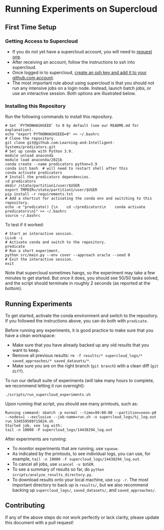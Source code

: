 # Running Experiments on Supercloud

## First Time Setup

### Getting Access to Supercloud

* If you do not yet have a supercloud account, you will need to [request one](https://supercloud.mit.edu/requesting-account). 
* After receiving an account, follow the instructions to ssh into supercloud.
* Once logged in to supercloud, [create an ssh key and add it to your github.com account](https://docs.github.com/en/authentication/connecting-to-github-with-ssh/generating-a-new-ssh-key-and-adding-it-to-the-ssh-agent).
* The most important rule about using supercloud is that you should not run any intensive jobs on a login node. Instead, launch batch jobs, or use an interactive session. Both options are illustrated below.

### Installing this Repository

Run the following commands to install this repository.

```
# Set `PYTHONHASHSEED` to 0 by default (see our README.md for explanation).
echo "export PYTHONHASHSEED=0" >> ~/.bashrc
# Clone the repository.
git clone git@github.com:Learning-and-Intelligent-Systems/predicators.git
# Set up conda with Python 3.9.
module unload anaconda
module load anaconda/2021b
conda create --name predicators python=3.9
conda init bash  # will need to restart shell after this
conda activate predicators
# Install the predicators dependencies.
cd predicators
mkdir /state/partition1/user/$USER
export TMPDIR=/state/partition1/user/$USER
pip install -r requirements.txt
# Add a shortcut for activating the conda env and switching to this repository.
echo -e "predicate() {\n    cd ~/predicators\n    conda activate predicators\n}" >> ~/.bashrc
source ~/.bashrc
```
To test if it worked:
```
# Start an interactive session.
LLsub -i
# Activate conda and switch to the repository.
predicate
# Run a short experiment.
python src/main.py --env cover --approach oracle --seed 0
# Exit the interactive session.
exit
```
Note that supercloud sometimes hangs, so the experiment may take a few minutes to get started. But once it does, you should see 50/50 tasks solved, and the script should terminate in roughly 2 seconds (as reported at the bottom).

## Running Experiments

To get started, activate the conda environment and switch to the repository. If you followed the instructions above, you can do both with `predicate`.

Before running any experiments, it is good practice to make sure that you have a clean workspace:
* Make sure that you have already backed up any old results that you want to keep.
* Remove all previous results: `rm -f results/* supercloud_logs/* saved_approaches/* saved_datasets/*`.
* Make sure you are on the right branch (`git branch`) with a clean diff (`git diff`).

To run our default suite of experiments (will take many hours to complete, we recommend letting it run overnight):
```
./scripts/run_supercloud_experiments.sh
```

Upon running that script, you should see many printouts, such as:
```
Running command: sbatch -p normal --time=99:00:00 --partition=xeon-p8 --nodes=1 --exclusive --job-name=run.sh -o supercloud_logs/%j_log.out run_534559589715824.sh
Started job, see log with:
tail -n 10000 -F supercloud_logs/14438294_log.out
```

After experiments are running:
* To monitor experiments that are running, use `squeue`.
* As indicated by the printouts, to see individual logs, you can use, for example, `tail -n 10000 -F supercloud_logs/14438294_log.out`.
* To cancel all jobs, use `scancel -u $USER`.
* To see a summary of results so far, do `python scripts/analyze_results_directory.py`.
* To download results onto your local machine, use `scp -r`. The most important directory to back up is `results/`, but we also recommend backing up `supercloud_logs/`, `saved_datasets/`, and `saved_approaches/`.

## Contributing

If any of the above steps do not work perfectly or lack clarity, please update this document with a pull request!
